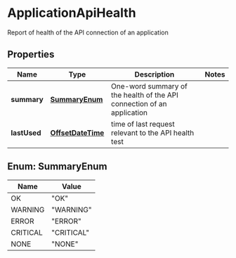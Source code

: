 

# ApplicationApiHealth

Report of health of the API connection of an application
## Properties

Name | Type | Description | Notes
------------ | ------------- | ------------- | -------------
**summary** | [**SummaryEnum**](#SummaryEnum) | One-word summary of the health of the API connection of an application | 
**lastUsed** | [**OffsetDateTime**](OffsetDateTime.md) | time of last request relevant to the API health test | 



## Enum: SummaryEnum

Name | Value
---- | -----
OK | &quot;OK&quot;
WARNING | &quot;WARNING&quot;
ERROR | &quot;ERROR&quot;
CRITICAL | &quot;CRITICAL&quot;
NONE | &quot;NONE&quot;



